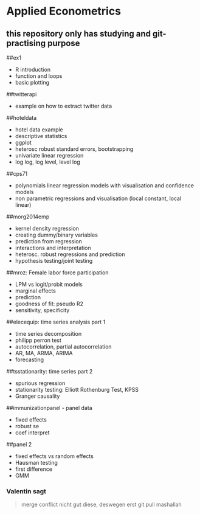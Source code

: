 # Applied Econometrics
## this repository only has studying and git-practising purpose

##ex1
- R introduction
- function and loops
- basic plotting

##twitterapi
- example on how to extract twitter data

##hoteldata
- hotel data example
- descriptive statistics
- ggplot
- heterosc robust standard errors, bootstrapping
- univariate linear regression
- log log, log level, level log

##cps71
- polynomials linear regression models with visualisation and confidence models
- non parametric regressions and visualisation (local constant, local linear)

##morg2014emp
- kernel density regression
- creating dummy/binary variables
- prediction from regression
- interactions and interpretation
- heterosc. robust regressions and prediction
- hypothesis testing/joint testing

##mroz: Female labor force participation
- LPM vs logit/probit models
- marginal effects
- prediction
- goodness of fit: pseudo R2
- sensitivity, specificity

##elecequip: time series analysis part 1
- time series decomposition
- philipp perron test
- autocorrelation, partial autocorrelation
- AR, MA, ARMA, ARIMA
- forecasting

##tsstationarity: time series part 2
- spurious regression
- stationarity testing: Elliott Rothenburg Test, KPSS
- Granger causality

##immunizationpanel - panel data
- fixed effects
- robust se
- coef interpret

##panel 2
- fixed effects vs random effects
- Hausman testing
- first difference
- GMM

### Valentin sagt 
> merge conflict nicht gut diese, deswegen erst git pull mashallah


